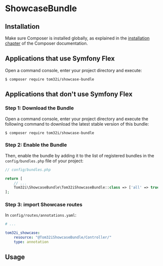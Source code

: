 ShowcaseBundle
==============

## Installation

Make sure Composer is installed globally, as explained in the [installation chapter](https://getcomposer.org/doc/00-intro.md) of the Composer documentation.

Applications that use Symfony Flex
----------------------------------

Open a command console, enter your project directory and execute:

```console
$ composer require tom32i/showcase-bundle
```

Applications that don't use Symfony Flex
----------------------------------------

### Step 1: Download the Bundle

Open a command console, enter your project directory and execute the
following command to download the latest stable version of this bundle:

```console
$ composer require tom32i/showcase-bundle
```

### Step 2: Enable the Bundle

Then, enable the bundle by adding it to the list of registered bundles
in the `config/bundles.php` file of your project:

```php
// config/bundles.php

return [
    // ...
    Tom32i\ShowcaseBundle\Tom32iShowcaseBundle::class => ['all' => true],
];
```

### Step 3: import Showcase routes

In `config/routes/annotations.yaml`:

```yaml
# ...

tom32i_showcase:
    resource: "@Tom32iShowcaseBundle/Controller/"
    type: annotation
```

## Usage
